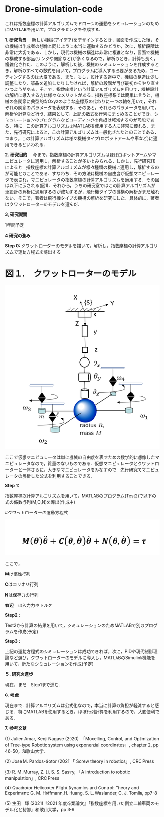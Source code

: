 # Drone-simulation-code
これは指数座標の計算アルゴリズムでドローンの運動をシミュレーションのためにMATLABを用いて，プログラミングを作成する.


**1. 研究背景**
　新しい機械(アイデア)をデザインするとき，図面を作成した後，その機械は作成者の想像と同じように本当に運動するかどうか，次に，解析段階は非常に大切である．しかし，現代の機械の構造は非常に複雑となり，図面で機械の構成する部品(リンクや関節など)が多くなるので，解析のとき，計算も長く，複雑化された．このように，解析した後，機械のシミュレーションを作成するとき，解析のすべての数式を用いて，プログラムに導入する必要があるため，コーディングするのは大変である．また，もし，設計する途中で，機械の構造は少し調整したり，部品を追加したりしたければ，解析の段階が再び最初からやり直すひつようがある．そこで，指数座標という計算アルゴリズムを用いて，機械設計の解析に導入する方は様々なメリットがある．指数座標系では簡単に言うと，機械の各関節に典型的なOxyzのような座標系の代わりに一つの軸を用いて，それぞれの関節のパラメータを表現する．そのあと，それらのパラメータを用いて，解析や計算など行う．結果として，上記の数式を行列にまとめることができ，シミュレーションのプログラムなどコーディングの負担は軽減するのが可能である．特に，この計算アルゴリズムはMATLABを使用する人に非常に優れる．また，先行研究によると，この計算アルゴリズムは一般化されたとのことである．つまり，この計算アルゴリズムは様々機械タイプ(ロボットアームや車など)に適用できるといわれる．

**2. 研究目的**
　今まで，指数座標の計算アルゴリズムはほぼロボットアームやマニピュレータに適用し，解析することが多いとみられる．しかし，先行研究(1)によると，指数座標の計算アルゴリズムが様々種類の機械に適用し，解析するのが可能とのことである．すなわち，その方法は機械の自由度が仮想マニピュレータで表され，マニピュレータの指数座標の計算アルゴリズムを適用する．その図は以下に示される(図1)．それから，うちの研究室ではこの計算アルゴリズムが車設計の解析に適用するのが成功するが，飛行機タイプの機構の解析がまだ触れない．そこで，著者は飛行機タイプの機構の解析を研究にした．具体的に，著者はクワットローターのモデルを選んだ．



**3, 研究期間**
  
  1年間予定


**4 研究の進み**

**Step 0:**
クワットローターのモデルを描いて，解析し，指数座標の計算アルゴリズムで運動方程式を導出する
# 図１.　クワットローターのモデル

![drone model](model8.png)

ここで仮想マニピュレータは単に機械の自由度を表すための数学的に想像したマニピュレータなので，質量のないものである．仮想マニピュレータとクワットローターと一体さらに，大きなマニピュレータをみなすので，先行研究でマニピュレータの解析した公式を利用することできる．

**Step 1:**


指数座標の計算アルゴリズムを用いて，MATLABのプログラム(Test2)で以下の式の係数行列(M,C,N)を導出(作成中)

#クワットローターの運動方程式


![drone equation](motion_equation.png)


ここで，


**M**は慣性行列


**C**はコリオリ行列


**N**は保存力の行列


**右辺**　は入力力やトルク


**Step2 :**

Test2から計算の結果を用いて，シミュレーションのためMATLABで別のプログラムを作成(予定)


**Step3 :**


上記の運動方程式のシミュレーションは成功できれば，次に，PIDや現代制御理論など選び，クワットローターのモデルに導入し，MATLABのSimulink機能を用いて，新たなシミュレーションを作成(予定)

**５. 研究の進歩**

現在，まだ　Step1まで進む．

**6. 考慮**

現在まで，計算アルゴリズムは公式化なので，本当に計算の負担が軽減すると感じる．特にMATLABを使用するとき，ほぼ行列計算を利用するので，大変便利である．

**7. 参考文献**

(1) Julien Amar, Kenji Nagase (2020)　「Modelling, Control, and Optimization of Tree-type Robotic system using exponential coordinates」, chapter 2, pp 46-50，和歌山大学.

(2) Jose M. Pardos-Gotor (2021)「 Screw theory in robotics」, CRC Press

̣(3) R. M. Murray, Z. Li, S. S. Sastry, 「A introduction to robotic manipulation」, CRC Press

̣(4)  Quadrotor Helicopter Flight Dynamics and Control: Theory and Experiment: G. M. Hoffmann,H. Huang, S. L. Waslander, C. J. Tomlin, pp7-8

(5) 生田　輝 (2021)『2021 年度卒業論文』「指数座標を用いた倒立二輪車両のモデル化と制御」和歌山大学，pp 3-9
 
